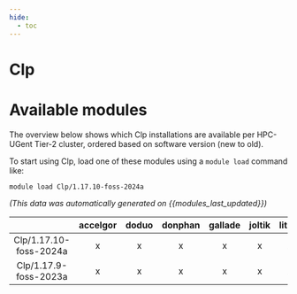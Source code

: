 ```yaml
---
hide:
  - toc
---
```


Clp
===

# Available modules


The overview below shows which Clp installations are available per HPC-UGent Tier-2 cluster, ordered based on software version (new to old).

To start using Clp, load one of these modules using a `module load` command like:

```shell
module load Clp/1.17.10-foss-2024a
```

*(This data was automatically generated on {{modules_last_updated}})*

| |accelgor|doduo|donphan|gallade|joltik|litleo|shinx|
| :---: | :---: | :---: | :---: | :---: | :---: | :---: | :---: |
|Clp/1.17.10-foss-2024a|x|x|x|x|x|x|x|
|Clp/1.17.9-foss-2023a|x|x|x|x|x|x|x|
